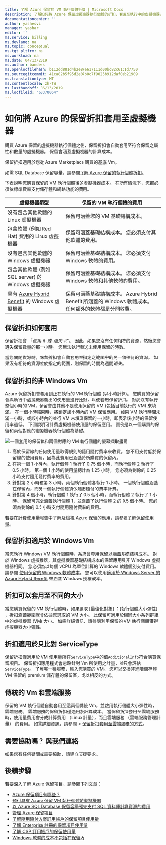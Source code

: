 ```yaml
---
title: 了解 Azure 保留的 VM 執行個體折扣 | Microsoft Docs
description: 了解如何將 Azure 保留虛擬機器執行個體的折扣，套用至執行中的虛擬機器。
documentationcenter: ''
author: yashesvi
manager: yashar
editor: ''
ms.service: billing
ms.devlang: na
ms.topic: conceptual
ms.tgt_pltfrm: na
ms.workload: na
ms.date: 04/13/2019
ms.author: banders
ms.openlocfilehash: b112dd881d4b2e87e617111d00bc82c6151d7750
ms.sourcegitcommit: 41ca82b5f95d2e07b0c7f9025b912daf0ab21909
ms.translationtype: MT
ms.contentlocale: zh-TW
ms.lasthandoff: 06/13/2019
ms.locfileid: "60370064"
---
```

# <a name="how-the-azure-reservation-discount-is-applied-to-virtual-machines"></a>如何將 Azure 的保留折扣套用至虛擬機器

購買 Azure 保留的虛擬機器執行個體之後，保留折扣會自動套用至符合保留之屬性和數量的虛擬機器。 保留會涵蓋虛擬機器的計算成本。

保留折扣適用於您從 Azure Marketplace 購買的基底 Vm。

如需 SQL Database 保留容量，請參閱[了解 Azure 保留的執行個體折扣](billing-understand-reservation-charges.md)。

下表說明您購買保留的 VM 執行個體後的虛擬機器成本。 在所有情況下，您都必須依標準費率支付儲存體和網路功能的費用。

| 虛擬機器類型  | 保留的 VM 執行個體的費用 |
|-----------------------|--------------------------------------------|
|沒有包含其他軟體的 Linux 虛擬機器 | 保留可涵蓋您的 VM 基礎結構成本。|
|包含軟體 (例如 Red Hat) 費用的 Linux 虛擬機器 | 保留可涵蓋基礎結構成本。 您必須支付其他軟體的費用。|
|沒有包含其他軟體的 Windows 虛擬機器 |保留可涵蓋基礎結構成本。 您必須支付 Windows 軟體的費用。|
|包含其他軟體 (例如 SQL server) 的 Windows 虛擬機器 | 保留可涵蓋基礎結構成本。 您必須支付 Windows 軟體和其他軟體的費用。|
|具有 [Azure Hybrid Benefit](../virtual-machines/windows/hybrid-use-benefit-licensing.md) 的 Windows 虛擬機器 | 保留可涵蓋基礎結構成本。 Azure Hybrid Benefit 所涵蓋的 Windows 軟體成本。 任何額外的軟體都是分開收費。|

## <a name="how-reservation-discount-is-applied"></a>保留折扣如何套用

保留折扣會 「*使用-it-或-遺失-it*"。 因此，如果您沒有任何相符的資源，然後您會遺失保留數量的那一小時。 您無法執行轉送未使用保留的時數。

當您關閉資源時，保留折扣會自動套用至指定之範圍中的另一個相符的資源。 如果沒有相符的資源位於指定的範圍，則保留的時間為週間*遺失*。

## <a name="reservation-discount-for-non-windows-vms"></a>保留折扣的非 Windows Vm

 Azure 保留折扣會套用到正在執行的 VM 執行個體 (以小時計算)。 您購買的保留會與執行中虛擬機器發出的使用量進行比對，以便套用保留折扣。 對於沒有執行整個小時的 VM，保留會由其他不是使用保留的 VM (包括目前執行的 VM) 來填滿。 在一個小時結束時，將鎖定該小時內的 VM 保留應用。 如果 VM 執行時間未滿一小時，或該小時內的並行 VM 未填滿保留的一小時，即表示該小時的保留使用率過低。 下圖說明可計費虛擬機器使用量的保留應用。 圖例是以一個購買的保留和兩個對應的虛擬機器執行個體為基礎。

![一個套用的保留執和兩個對應的 VM 執行個體的螢幕擷取畫面](./media/billing-reserved-vm-instance-application/billing-reserved-vm-instance-application.png)

1. 高於保留線的任何使用量取得規則的隨用隨付費率來收費。 您不用支付低於保留線的使用費用，因為此費用已涵蓋於所購買的保留內。
2. 在第一個 1 小時內，執行個體 1 執行了 0.75 個小時，而執行個體 2 執行了 0.5 小時。 第一個 1 小時的使用量總計為 1.25 小時。 您必須為剩餘的 0.25 小時支付隨用隨付費率的費用。
3. 針對第 2 小時和第 3 小時，兩個執行個體各執行 1 小時。 一個執行個體涵蓋在保留內，而另一個執行個體須依隨用隨付的費率計費。
4. 針對第 4 個小時，執行個體 1 執行了 0.5 個小時，而執行個體 2 執行了 1 小時。 保留可完全涵蓋執行個體 1，並涵蓋了執行個體 2 的 0.5 個小時。 您必須為剩餘的 0.5 小時支付隨用隨付費率的費用。

若要在計費使用量報告中了解及檢視 Azure 保留的應用，請參閱[了解保留使用量](billing-understand-reserved-instance-usage-ea.md)。

## <a name="reservation-discount-for-windows-vms"></a>保留折扣適用於 Windows Vm

當您執行 Windows VM 執行個體時，系統會套用保留以涵蓋基礎結構成本。 對於 Windows 虛擬機器，其虛擬機器基礎結構成本的保留應用與非 Windows 虛擬機器相同。 您必須為以每個 vCPU 為單位計算的 Windows 軟體個別支付費用。 請參閱 [使用保留的 Windows 軟體成本](billing-reserved-Instance-windows-software-costs.md)。 您可以使用[適用於 Windows Server 的 Azure Hybrid Benefit](../virtual-machines/windows/hybrid-use-benefit-licensing.md) 來涵蓋 Windows 授權成本。

## <a name="discount-can-apply-to-different-sizes"></a>折扣可以套用至不同的大小

當您購買保留的 VM 執行個體時，如果選取 [最佳化對象]  ：[執行個體大小彈性]  ，折扣涵蓋範圍就會依據您選取的 VM 大小。 此保留可適用於相同大小系列群組中的虛擬機器 (VM) 大小。 如需詳細資訊，請參閱[利用保留的 VM 執行個體獲得虛擬機器大小彈性](../virtual-machines/windows/reserved-vm-instance-size-flexibility.md)。

## <a name="discount-applies-to-matching-servicetype-only"></a>折扣適用於只比對 ServiceType

保留折扣僅適用於 VM 使用量所在`ServiceType`中的值`AdditionalInfo`符合購買保留項目。 保留折扣應用程式會忽略針對 Vm 所使用之計量，並只會評估`ServiceType`。 了解哪一種服務，輸入您購買的 VM。 您可以交換非進階儲存體 VM 保留的 premium 儲存體的保留區，或以相反的方式。

## <a name="classic-vms-and-cloud-services"></a>傳統的 Vm 和雲端服務

保留的 VM 執行個體自動套用至這兩個傳統 Vm，並啟用執行個體大小彈性時，雲端服務。 雲端服務的保留折扣僅適用於計算成本。 當保留折扣套用至雲端服務時，使用量費用會分成計算費用 （Linux 計量），而且雲端服務 （雲端服務管理計量） 的費用。 如需詳細資訊，請參閱 <<c0> [ 保留折扣套用至雲端服務的方式](billing-reserved-instance-windows-software-costs.md#cloud-services-software-meters-not-included-in-reservation-cost)。

## <a name="need-help-contact-us"></a>需要協助嗎？ 與我們連絡

如果您有任何疑問或需要協助，請[建立支援要求](https://go.microsoft.com/fwlink/?linkid=2083458)。

## <a name="next-steps"></a>後續步驟

若要深入了解 Azure 保留項目，請參閱下列文章：

- [Azure 保留項目有哪些？](billing-save-compute-costs-reservations.md)
- [預付具有 Azure 保留 VM 執行個體的虛擬機器](../virtual-machines/windows/prepay-reserved-vm-instances.md)
- [以 Azure SQL Database 保留容量預先支付 SQL 資料庫計算資源的費用](../sql-database/sql-database-reserved-capacity.md)
- [管理 Azure 保留項目](billing-manage-reserved-vm-instance.md)
- [了解隨用隨付方案訂用帳戶的保留項目使用量](billing-understand-reserved-instance-usage.md)
- [了解 Enterprise 註冊的保留項目使用量](billing-understand-reserved-instance-usage-ea.md)
- [了解 CSP 訂用帳戶的保留使用量](/partner-center/azure-reservations)
- [Windows 軟體的成本不包括在保留內](billing-reserved-instance-windows-software-costs.md)

